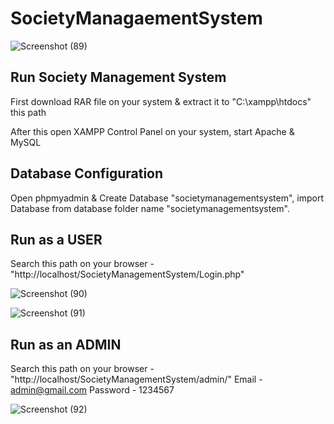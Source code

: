 # SocietyManagaementSystem

![Screenshot (89)](https://user-images.githubusercontent.com/97380236/179222951-dfac745d-4ed9-4a6f-b156-630f87c4d20e.png)

## Run Society Management System

First download RAR file on your system & extract it to "C:\xampp\htdocs" this path

After this open XAMPP Control Panel on your system, start Apache & MySQL

## Database Configuration
Open phpmyadmin & Create Database "societymanagementsystem", import Database from database folder name "societymanagementsystem".

## Run as a USER
Search this path on your browser - "http://localhost/SocietyManagementSystem/Login.php"

![Screenshot (90)](https://user-images.githubusercontent.com/97380236/179223548-782e1ec8-d0f3-4b38-af8b-013a42d5bc35.png)

![Screenshot (91)](https://user-images.githubusercontent.com/97380236/179223834-a30e4879-4b36-4fc9-8034-8512b2a9ffb1.png)

## Run as an ADMIN 
Search this path on your browser - "http://localhost/SocietyManagementSystem/admin/"
Email - admin@gmail.com
Password - 1234567

![Screenshot (92)](https://user-images.githubusercontent.com/97380236/179223796-aff46f67-1bf0-4be5-a3ce-1b4e47fb9c94.png)
